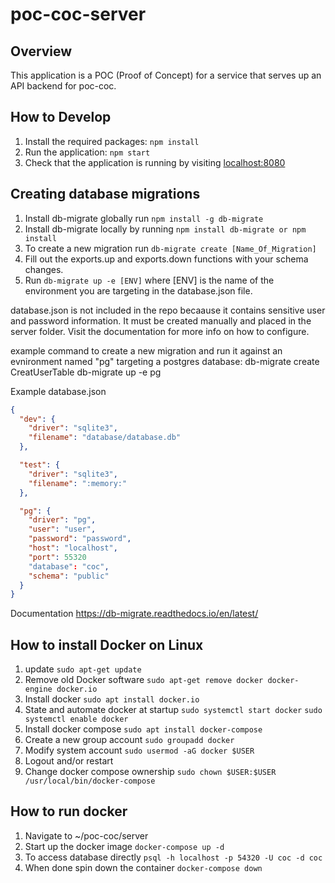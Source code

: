 # poc-coc-server

## Overview

This application is a POC (Proof of Concept) for a service that serves up an API backend for poc-coc.

## How to Develop

1. Install the required packages: `npm install`
2. Run the application: `npm start`
3. Check that the application is running by visiting [localhost:8080](http://localhost:8080)

## Creating database migrations

1. Install db-migrate globally run `npm install -g db-migrate`
2. Install db-migrate locally by running `npm install db-migrate or npm install`
2. To create a new migration run `db-migrate create [Name_Of_Migration]` 
3. Fill out the exports.up and exports.down functions with your schema changes.
4. Run `db-migrate up -e [ENV]` where [ENV] is the name of the environment you are targeting in the database.json file.

database.json is not included in the repo becaause it contains sensitive user and password information. 
It must be created manually and placed in the server folder. Visit the documentation for more info on how to configure.

example command to create a new migration and run it against an evnironment named "pg" targeting a postgres database:
db-migrate create CreatUserTable
db-migrate up -e pg

Example database.json
``` json
{
  "dev": {
    "driver": "sqlite3",
    "filename": "database/database.db"
  },

  "test": {
    "driver": "sqlite3",
    "filename": ":memory:"
  },

  "pg": {
    "driver": "pg",
    "user": "user",
    "password": "password",
    "host": "localhost",
    "port": 55320
    "database": "coc",
    "schema": "public"
  }
}
```

Documentation https://db-migrate.readthedocs.io/en/latest/

## How to install Docker on Linux
1. update `sudo apt-get update`
2. Remove old Docker software `sudo apt-get remove docker docker-engine docker.io`
3. Install docker `sudo apt install docker.io`
4. State and automate docker at startup `sudo systemctl start docker` `sudo systemctl enable docker`
5. Install docker compose `sudo apt install docker-compose`
6. Create a new group account `sudo groupadd docker`
7. Modify system account `sudo usermod -aG docker $USER`
8. Logout and/or restart
9. Change docker compose ownership `sudo chown $USER:$USER /usr/local/bin/docker-compose`

## How to run docker
1. Navigate to ~/poc-coc/server
2. Start up the docker image `docker-compose up -d`
3. To access database directly `psql -h localhost -p 54320 -U coc -d coc`
4. When done spin down the container `docker-compose down`
